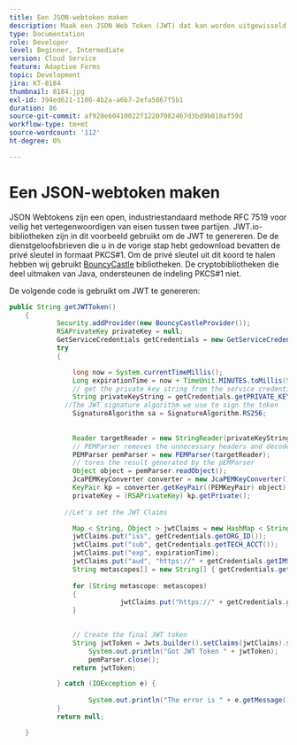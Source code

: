 ```yaml
---
title: Een JSON-webtoken maken
description: Maak een JSON Web Token (JWT) dat kan worden uitgewisseld met Adobe IMS API's voor een AEM toegangstoken.
type: Documentation
role: Developer
level: Beginner, Intermediate
version: Cloud Service
feature: Adaptive Forms
topic: Development
jira: KT-8184
thumbnail: 8184.jpg
exl-id: 394ed621-1106-4b2a-a6b7-2efa5867f5b1
duration: 86
source-git-commit: af928e60410022f12207082467d3bd9b818af59d
workflow-type: tm+mt
source-wordcount: '112'
ht-degree: 0%

---
```


# Een JSON-webtoken maken

JSON Webtokens zijn een open, industriestandaard methode RFC 7519 voor veilig het vertegenwoordigen van eisen tussen twee partijen. JWT.io-bibliotheken zijn in dit voorbeeld gebruikt om de JWT te genereren.
De de dienstgeloofsbrieven die u in de vorige stap hebt gedownload bevatten de privé sleutel in formaat PKCS#1. Om de privé sleutel uit dit koord te halen hebben wij gebruikt [BouncyCastle](https://www.bouncycastle.org/) bibliotheken. De cryptobibliotheken die deel uitmaken van Java, ondersteunen de indeling PKCS#1 niet.

De volgende code is gebruikt om JWT te genereren:

```java
public String getJWTToken()
    {
            Security.addProvider(new BouncyCastleProvider());
            RSAPrivateKey privateKey = null;
            GetServiceCredentials getCredentials = new GetServiceCredentials();
            try 
            {

                long now = System.currentTimeMillis();
                Long expirationTime = now + TimeUnit.MINUTES.toMillis(5);
                // get the private key string from the service credentials
                String privateKeyString = getCredentials.getPRIVATE_KEY();
              //The JWT signature algorithm we use to sign the token
                SignatureAlgorithm sa = SignatureAlgorithm.RS256;
                
                
                Reader targetReader = new StringReader(privateKeyString);
                // PEMParser removes the unnecessary headers and decodes the underlying Base64 PEM data into a binary format.
                PEMParser pemParser = new PEMParser(targetReader);
                // tores the result generated by the pEMParser
                Object object = pemParser.readObject();
                JcaPEMKeyConverter converter = new JcaPEMKeyConverter().setProvider("BC");
                KeyPair kp = converter.getKeyPair((PEMKeyPair) object);
                privateKey = (RSAPrivateKey) kp.getPrivate();
                
              //Let's set the JWT Claims

                Map < String, Object > jwtClaims = new HashMap < String, Object > ();
                jwtClaims.put("iss", getCredentials.getORG_ID());
                jwtClaims.put("sub", getCredentials.getTECH_ACCT());
                jwtClaims.put("exp", expirationTime);
                jwtClaims.put("aud", "https://" + getCredentials.getIMS_ENDPOINT() + "/c/" + getCredentials.getCLIENT_ID());
                String metascopes[] = new String[] { getCredentials.getMETASCOPE_ID() };
                    
                for (String metascope: metascopes)
                {
                            jwtClaims.put("https://" + getCredentials.getIMS_ENDPOINT() + "/s/" + metascope, java.lang.Boolean.TRUE);
                }

                
                // Create the final JWT token
                String jwtToken = Jwts.builder().setClaims(jwtClaims).signWith(sa, privateKey).compact();
                    System.out.println("Got JWT Token " + jwtToken);
                    pemParser.close();
                return jwtToken;

            } catch (IOException e) {
                
                    System.out.println("The error is " + e.getMessage());
            }
            return null;

    }
```
